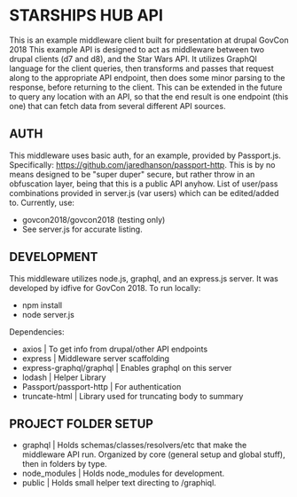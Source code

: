 STARSHIPS HUB API
===================

This is an example middleware client built for presentation at drupal GovCon 2018 This example API is designed to act as middleware between two drupal clients (d7 and d8), and the Star Wars API. It utilizes GraphQl language for the client queries, then transforms and passes that request along to the appropriate API endpoint, then does some minor parsing to the response, before returning to the client. This can be extended in the future to query any location with an API, so that the end result is one endpoint (this one) that can fetch data from several different API sources.

AUTH
-------------------
This middleware uses basic auth, for an example, provided by Passport.js. Specifically:  https://github.com/jaredhanson/passport-http. This is by no means designed to be "super duper" secure, but rather throw in an obfuscation layer, being that this is a public API anyhow. List of user/pass combinations provided in server.js (var users) which can be edited/added to. Currently, use:
* govcon2018/govcon2018 (testing only)
* See server.js for accurate listing.

DEVELOPMENT
-------------------
This middleware utilizes node.js, graphql, and an express.js server. It was developed by idfive for GovCon 2018. To run locally:

* npm install
* node server.js

Dependencies:
* axios | To get info from drupal/other API endpoints
* express | Middleware server scaffolding
* express-graphql/graphql | Enables graphql on this server
* lodash | Helper Library
* Passport/passport-http | For authentication
* truncate-html | Library used for truncating body to summary

PROJECT FOLDER SETUP
---------------------
* graphql | Holds schemas/classes/resolvers/etc that make the middleware API run. Organized by core (general setup and global stuff), then in folders by type.
* node_modules | Holds node_modules for development.
* public | Holds small helper text directing to /graphiql.
